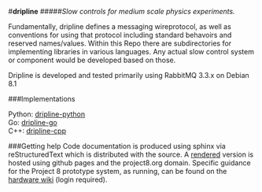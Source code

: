#**dripline**
#####*Slow controls for medium scale physics experiments.*


Fundamentally, dripline defines a messaging wireprotocol, as well as conventions for using that protocol including standard behavoirs and reserved names/values.
Within this Repo there are subdirectories for implementing libraries in various languages. Any actual slow control system or component would be developed based on those.


Dripline is developed and tested primarily using RabbitMQ 3.3.x on Debian 8.1

###Implementations

Python: [dripline-python](https://github.com/project8/dripline-python)    
Go: [dripline-go](https://github.com/project8/dripline-go)    
C++: [dripline-cpp](https://github.com/project8/dripline-cpp)    


###Getting help
Code documentation is produced using sphinx via reStructuredText which is distributed with the source. A [rendered](http://www.project8.org/dripline) version is hosted using github pages and the project8.org domain.
Specific guidance for the Project 8 prototype system, as running, can be found on the [hardware wiki](http://github.com/project8/hardware/wiki/Slow_Controls_home) (login required).

